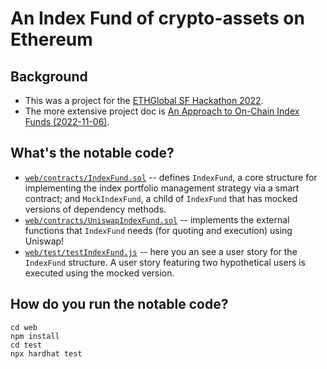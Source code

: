 # An Index Fund of crypto-assets on Ethereum

## Background
 - This was a project for the [ETHGlobal SF Hackathon 2022](https://ethglobal.com/events/ethsanfrancisco2022/home).
 - The more extensive project doc is [An Approach to On-Chain Index Funds (2022-11-06)](https://docs.google.com/document/d/1P7B8YbMYtgKWLpTUFDoFH_Krtiwo9xgKgCTuOfMV0Do/edit#heading=h.vv1754u0addx).


## What's the notable code?
 - [`web/contracts/IndexFund.sol`](https://github.com/skeselj/index-fund-on-eth/blob/main/web/contracts/IndexFund.sol) -- defines `IndexFund`, a core structure for implementing the index portfolio management strategy via a smart contract; and `MockIndexFund`, a child of `IndexFund` that has mocked versions of dependency methods.
 - [`web/contracts/UniswapIndexFund.sol`](https://github.com/skeselj/index-fund-on-eth/blob/main/web/contracts/UniswapIndexFund.sol) -- implements the external functions that `IndexFund` needs (for quoting and execution) using Uniswap!
 - [`web/test/testIndexFund.js`](https://github.com/skeselj/index-fund-on-eth/blob/main/web/test/testIndexFund.js) -- here you an see a user story for the `IndexFund` structure. A user story featuring two hypothetical users is executed using the mocked version.

## How do you run the notable code?
```
cd web
npm install
cd test
npx hardhat test
```
